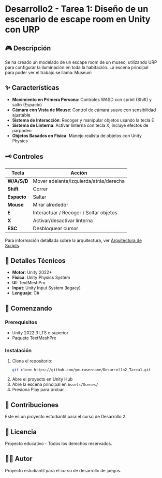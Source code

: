 # Desarrollo2 - Tarea 1: Diseño de un escenario de escape room en Unity con URP

## 🎮 Descripción

Se ha creado un modelado de un escape room de un museo, utilizando URP para configurar la iluminación en toda la habitación. La escena principal para poder ver el trabajo se llama: Museum

## ✨ Características

- **Movimiento en Primera Persona**: Controles WASD con sprint (Shift) y salto (Espacio)
- **Cámara con Vista de Mouse**: Control de cámara suave con sensibilidad ajustable
- **Sistema de Interacción**: Recoger y manipular objetos usando la tecla E
- **Sistema de Linterna**: Activar linterna con tecla X, incluye efectos de parpadeo
- **Objetos Basados en Física**: Manejo realista de objetos con Unity Physics

## 🗝️ Controles

| Tecla | Acción |
|-------|--------|
| **W/A/S/D** | Mover adelante/izquierda/atrás/derecha |
| **Shift** | Correr |
| **Espacio** | Saltar |
| **Mouse** | Mirar alrededor |
| **E** | Interactuar / Recoger / Soltar objetos |
| **X** | Activar/desactivar linterna |
| **ESC** | Desbloquear cursor |


Para información detallada sobre la arquitectura, ver [Arquitectura de Scripts](Assets/Scripts/Arquitecture.md).

## 🔧 Detalles Técnicos

- **Motor**: Unity 2022+
- **Física**: Unity Physics System
- **UI**: TextMeshPro
- **Input**: Unity Input System (legacy)
- **Lenguaje**: C#

## 🚀 Comenzando

### Prerequisitos
- Unity 2022.3 LTS o superior
- Paquete TextMeshPro

### Instalación
1. Clona el repositorio:
   ```bash
   git clone https://github.com/yourusername/Desarrollo2_Tarea1.git
   ```
2. Abre el proyecto en Unity Hub
3. Abre la escena principal en `Assets/Scenes/`
4. Presiona Play para probar

## 🤝 Contribuciones

Este es un proyecto estudiantil para el curso de Desarrollo 2.

## 📄 Licencia

Proyecto educativo - Todos los derechos reservados.

## 👨‍💻 Autor

Proyecto estudiantil para el curso de desarrollo de juegos.

